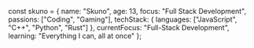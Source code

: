 const skuno = {
  name: "Skuno",
  age: 13,
  focus: "Full Stack Development",
  passions: ["Coding", "Gaming"],
  techStack: {
    languages: ["JavaScript", "C++", "Python", "Rust"]
  },
  currentFocus: "Full-Stack Development",
  learning: "Everything I can, all at once"
};
